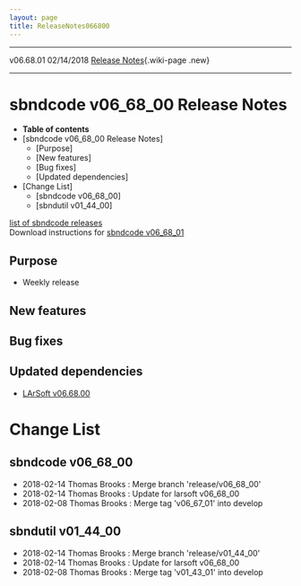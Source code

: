 ```yaml
---
layout: page
title: ReleaseNotes066800
---
```


  ----------- ------------ -- -- -----------------------------------------------------------
  v06.68.01   02/14/2018         [Release Notes](ReleaseNotes066801.html){.wiki-page .new}
  ----------- ------------ -- -- -----------------------------------------------------------



sbndcode v06\_68\_00 Release Notes
======================================================================================

-   **Table of contents**
-   [sbndcode v06\_68\_00 Release
    Notes]
    -   [Purpose]
    -   [New features]
    -   [Bug fixes]
    -   [Updated dependencies]
-   [Change List]
    -   [sbndcode v06\_68\_00]
    -   [sbndutil v01\_44\_00]

[list of sbndcode
releases](List_of_SBND_code_releases.html)\
Download instructions for [sbndcode
v06\_68\_01](http://scisoft.fnal.gov/scisoft/bundles/sbnd/v06_68_01/sbndcode-v06_68_01.html)



Purpose
----------------------------------

-   Weekly release



New features
--------------------------------------------



Bug fixes
--------------------------------------



Updated dependencies
------------------------------------------------------------

-   [LArSoft
    v06.68.00](https://cdcvs.fnal.gov/redmine/projects/larsoft/wiki/ReleaseNotes066800)



Change List
==========================================



sbndcode v06\_68\_00
----------------------------------------------------------

-   2018-02-14 Thomas Brooks : Merge branch \'release/v06\_68\_00\'
-   2018-02-14 Thomas Brooks : Update for larsoft v06\_68\_00
-   2018-02-08 Thomas Brooks : Merge tag \'v06\_67\_01\' into develop



sbndutil v01\_44\_00
----------------------------------------------------------

-   2018-02-14 Thomas Brooks : Merge branch \'release/v01\_44\_00\'
-   2018-02-14 Thomas Brooks : Update for larsoft v06\_68\_00
-   2018-02-08 Thomas Brooks : Merge tag \'v01\_43\_01\' into develop
